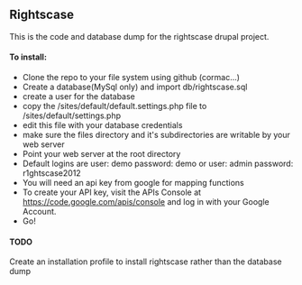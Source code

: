 ## Rightscase

This is the code and database dump for the rightscase drupal project.

#### To install: 
+ Clone the repo to your file system using github (cormac...)
+ Create a database(MySql only) and import db/rightscase.sql
+ create a user for the database
+ copy the /sites/default/default.settings.php file to /sites/default/settings.php
+ edit this file with your database credentials
+ make sure the files directory and it's subdirectories are writable by your web server
+ Point your web server at the root directory
+ Default logins are user: demo password: demo or user: admin password: r1ghtscase2012
+ You will need an api key from google for mapping functions
+ To create your API key, visit the APIs Console at https://code.google.com/apis/console and log in with your Google Account.
+ Go!


#### TODO
Create an installation profile to install rightscase rather than the 
database dump

